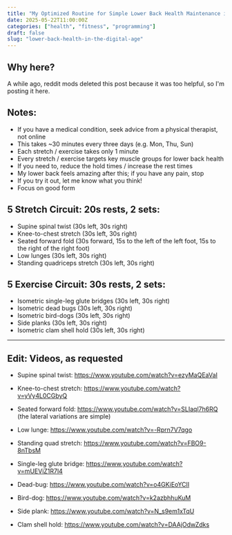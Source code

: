 ```yaml
---
title: "My Optimized Routine for Simple Lower Back Health Maintenance in the Digital Age"
date: 2025-05-22T11:00:00Z
categories: ["health", "fitness", "programming"]
draft: false
slug: "lower-back-health-in-the-digital-age"
---
```




## Why here?
A while ago, reddit mods deleted this post because it was too helpful, so I'm posting it here.

## Notes:
- If you have a medical condition, seek advice from a physical therapist, not online
- This takes ~30 minutes every three days (e.g. Mon, Thu, Sun)
- Each stretch / exercise takes only 1 minute
- Every stretch / exercise targets key muscle groups for lower back health
- If you need to, reduce the hold times / increase the rest times
- My lower back feels amazing after this; if you have any pain, stop
- If you try it out, let me know what you think!
- Focus on good form

## 5 Stretch Circuit: 20s rests, 2 sets:
- Supine spinal twist (30s left, 30s right)
- Knee-to-chest stretch (30s left, 30s right)
- Seated forward fold (30s forward, 15s to the left of the left foot, 15s to the right of the right foot)
- Low lunges (30s left, 30s right)
- Standing quadriceps stretch (30s left, 30s right)

## 5 Exercise Circuit: 30s rests, 2 sets:
- Isometric single-leg glute bridges (30s left, 30s right)
- Isometric dead bugs (30s left, 30s right)
- Isometric bird-dogs (30s left, 30s right)
- Side planks (30s left, 30s right)
- Isometric clam shell hold (30s left, 30s right)


-----

## Edit: Videos, as requested

- Supine spinal twist: https://www.youtube.com/watch?v=ezyMaQEaVaI

- Knee-to-chest stretch: https://www.youtube.com/watch?v=yVy4L0CGbyQ

- Seated forward fold: https://www.youtube.com/watch?v=SLIaql7h6RQ
(the lateral variations are simple)

- Low lunge: https://www.youtube.com/watch?v=-Rprn7V7qgo

- Standing quad stretch: https://www.youtube.com/watch?v=FBO9-8nTbsM

- Single-leg glute bridge: https://www.youtube.com/watch?v=mUEViZ1R7l4

- Dead-bug: https://www.youtube.com/watch?v=o4GKiEoYClI

- Bird-dog: https://www.youtube.com/watch?v=k2azbhhuKuM

- Side plank: https://www.youtube.com/watch?v=N_s9em1xTqU

- Clam shell hold: https://www.youtube.com/watch?v=DAAjOdwZdks
